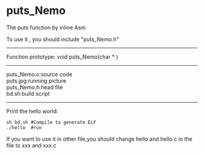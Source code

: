 # puts_Nemo
The puts function by inline Asm
 
To use it , you should include "puts_Nemo.h"

---
Function prototype:
void puts_Nemo(char * )

---
puts_Nemo.c:source code  
puts.jpg:running picture  
puts_Nemo.h:head file  
bd.sh:build script  

---
Print the hello world:
```
sh bd.sh #Compile to generate ELF
./hello  #run
```
If you want to use it in other file,you should change hello and hello.c in the file to xxx and xxx.c


